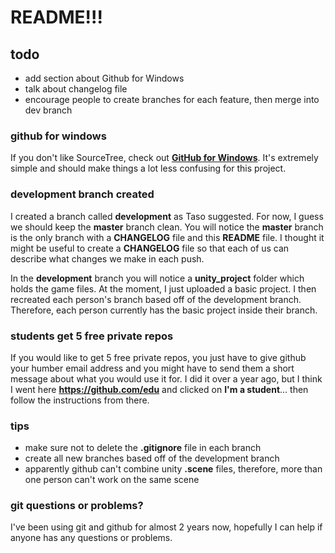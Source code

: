 # README!!!



## todo
- add section about Github for Windows
- talk about changelog file
- encourage people to create branches for each feature, then merge into dev branch



### github for windows
If you don't like SourceTree, check out [**GitHub for Windows**](http://windows.github.com). It's extremely simple and should make things a lot less confusing for this project.



### development branch created

I created a branch called **development** as Taso suggested. For now, I guess we should keep the **master** branch clean. You will notice the **master** branch is the only branch with a **CHANGELOG** file and this **README** file. I thought it might be useful to create a **CHANGELOG** file so that each of us can describe what changes we make in each push.

In the **development** branch you will notice a **unity_project** folder which holds the game files. At the moment, I just uploaded a basic project. I then recreated each person's branch based off of the development branch. Therefore, each person currently has the basic project inside their branch.



### students get 5 free private repos

If you would like to get 5 free private repos, you just have to give github your humber email address and you might have to send them a short message about what you would use it for. I did it over a year ago, but I think I went here **https://github.com/edu** and clicked on **I'm a student**... then follow the instructions from there.



### tips

- make sure not to delete the **.gitignore** file in each branch
- create all new branches based off of the development branch
- apparently github can't combine unity **.scene** files, therefore, more than one person can't work on the same scene 



### git questions or problems?

I've been using git and github for almost 2 years now, hopefully I can help if anyone has any questions or problems.


